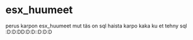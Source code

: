 # esx_huumeet
perus karpon esx_huumeet mut täs on sql haista karpo kaka ku et tehny sql :D:D:DD:D:D::D:D:D

